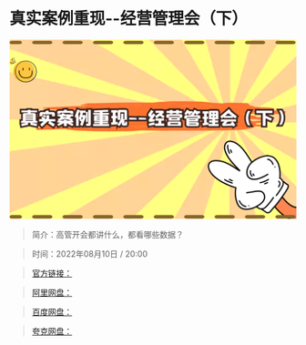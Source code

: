 # 真实案例重现--经营管理会（下）

![img](../../assets/ff4eec0fa92c4ab892fc3c5050fc9c3e.png)

> 简介：高管开会都讲什么，都看哪些数据？

> 时间：2022年08月10日 / 20:00

> [官方链接：]()

> [阿里网盘：]()

> [百度网盘：]()

> [夸克网盘：]()
